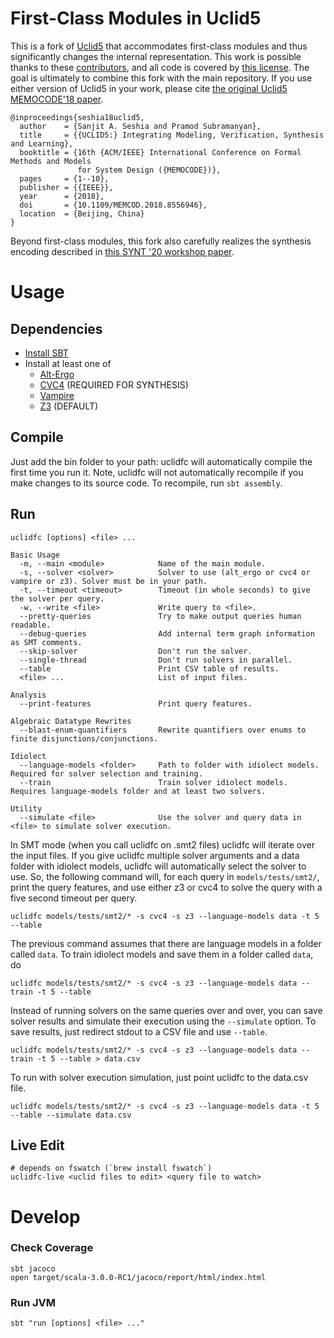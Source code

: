 # First-Class Modules in Uclid5

This is a fork of [Uclid5](https://github.com/uclid-org/uclid) that
accommodates first-class modules and thus significantly changes the internal
representation. This work is possible thanks to these
[contributors](https://github.com/uclid-org/uclid/blob/master/CONTRIBUTORS.md),
and all code is covered by [this
license](https://github.com/uclid-org/uclid/blob/master/LICENSE). The goal is
ultimately to combine this fork with the main repository. If you use either
version of Uclid5 in your work, please cite [the original Uclid5 MEMOCODE'18
paper](https://cse.iitk.ac.in/users/spramod/papers/memocode18.pdf).

```
@inproceedings{seshia18uclid5,
  author    = {Sanjit A. Seshia and Pramod Subramanyan},
  title     = {{UCLID5:} Integrating Modeling, Verification, Synthesis and Learning},
  booktitle = {16th {ACM/IEEE} International Conference on Formal Methods and Models
               for System Design ({MEMOCODE})},
  pages     = {1--10},
  publisher = {{IEEE}},
  year      = {2018},
  doi       = {10.1109/MEMCOD.2018.8556946},
  location  = {Beijing, China}
}
```

Beyond first-class modules, this fork also carefully realizes the synthesis
encoding described in [this SYNT '20 workshop
paper](https://arxiv.org/abs/2007.06760).

# Usage

## Dependencies

- [Install SBT](https://www.scala-lang.org/download/)
- Install at least one of
  - [Alt-Ergo](https://alt-ergo.ocamlpro.com/)
  - [CVC4](https://github.com/CVC4/CVC4) (REQUIRED FOR SYNTHESIS)
  - [Vampire](https://github.com/vprover/vampire)
  - [Z3](https://github.com/Z3Prover/z3) (DEFAULT)

## Compile

Just add the bin folder to your path: uclidfc will automatically compile the
first time you run it. Note, uclidfc will not automatically recompile if you
make changes to its source code. To recompile, run `sbt assembly`.

## Run

```
uclidfc [options] <file> ...

Basic Usage
  -m, --main <module>            Name of the main module.
  -s, --solver <solver>          Solver to use (alt_ergo or cvc4 or vampire or z3). Solver must be in your path.
  -t, --timeout <timeout>        Timeout (in whole seconds) to give the solver per query.
  -w, --write <file>             Write query to <file>.
  --pretty-queries               Try to make output queries human readable.
  --debug-queries                Add internal term graph information as SMT comments.
  --skip-solver                  Don't run the solver.
  --single-thread                Don't run solvers in parallel.
  --table                        Print CSV table of results.
  <file> ...                     List of input files.

Analysis
  --print-features               Print query features.

Algebraic Datatype Rewrites
  --blast-enum-quantifiers       Rewrite quantifiers over enums to finite disjunctions/conjunctions.

Idiolect
  --language-models <folder>     Path to folder with idiolect models. Required for solver selection and training.
  --train                        Train solver idiolect models. Requires language-models folder and at least two solvers.

Utility
  --simulate <file>              Use the solver and query data in <file> to simulate solver execution.
```

In SMT mode (when you call uclidfc on .smt2 files) uclidfc will iterate over
the input files. If you give uclidfc multiple solver arguments and a data
folder with idiolect models, uclidfc will automatically select the solver to
use. So, the following command will, for each query in `models/tests/smt2/`,
print the query features, and use either z3 or cvc4 to solve the query with
a five second timeout per query.
```
uclidfc models/tests/smt2/* -s cvc4 -s z3 --language-models data -t 5 --table
```

The previous command assumes that there are language models in a folder called `data`. 
To train idiolect models and save them in a folder called `data`, do
```
uclidfc models/tests/smt2/* -s cvc4 -s z3 --language-models data --train -t 5 --table
```

Instead of running solvers on the same queries over and over, you can save
solver results and simulate their execution using the `--simulate` option.
To save results, just redirect stdout to a CSV file and use `--table`.
```
uclidfc models/tests/smt2/* -s cvc4 -s z3 --language-models data --train -t 5 --table > data.csv
```

To run with solver execution simulation, just point uclidfc to the data.csv file.
```
uclidfc models/tests/smt2/* -s cvc4 -s z3 --language-models data -t 5 --table --simulate data.csv
```

## Live Edit

```
# depends on fswatch (`brew install fswatch`)
uclidfc-live <uclid files to edit> <query file to watch>
```

# Develop

### Check Coverage

```
sbt jacoco
open target/scala-3.0.0-RC1/jacoco/report/html/index.html
```

### Run JVM

```
sbt "run [options] <file> ..."
```